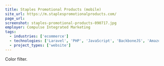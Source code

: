 ```yaml
---
title: Staples Promotional Products (mobile)
site_url: https://m.staplespromotionalproducts.com/
page_url:
screenshot: staples-promotional-products-090717.jpg
employer: Compulse Integrated Marketing
tags:
  - industries: ['ecommerce']
  - technologies: ['Laravel', 'PHP', 'JavaScript', 'BackboneJS', 'Amazon AWS']
  - project_types: ['website']
---
```


Color filter.
